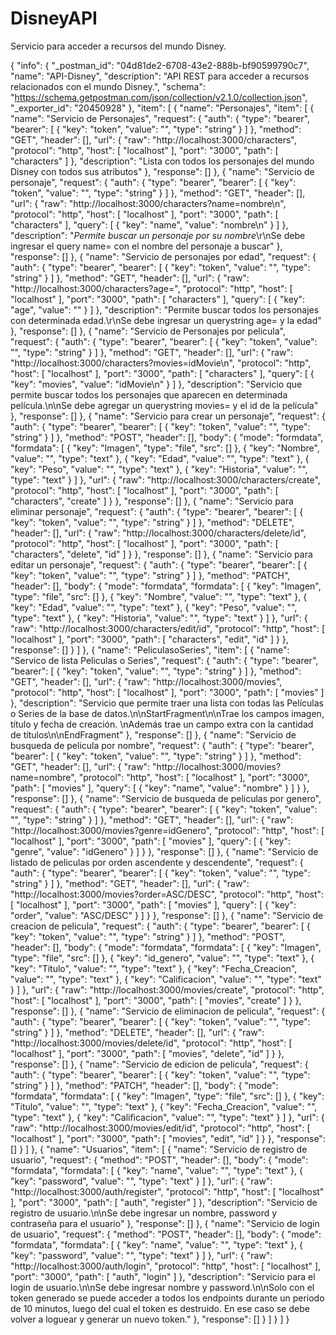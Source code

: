 # DisneyAPI

Servicio para acceder a recursos del mundo Disney.



{
	"info": {
		"_postman_id": "04d81de2-6708-43e2-888b-bf90599790c7",
		"name": "API-Disney",
		"description": "API REST para acceder a recursos relacionados con el mundo Disney.",
		"schema": "https://schema.getpostman.com/json/collection/v2.1.0/collection.json",
		"_exporter_id": "20450928"
	},
	"item": [
		{
			"name": "Personajes",
			"item": [
				{
					"name": "Servicio de Personajes",
					"request": {
						"auth": {
							"type": "bearer",
							"bearer": [
								{
									"key": "token",
									"value": "",
									"type": "string"
								}
							]
						},
						"method": "GET",
						"header": [],
						"url": {
							"raw": "http://localhost:3000/characters",
							"protocol": "http",
							"host": [
								"localhost"
							],
							"port": "3000",
							"path": [
								"characters"
							]
						},
						"description": "Lista con todos los personajes del mundo Disney con todos sus atributos"
					},
					"response": []
				},
				{
					"name": "Servicio de personaje",
					"request": {
						"auth": {
							"type": "bearer",
							"bearer": [
								{
									"key": "token",
									"value": "",
									"type": "string"
								}
							]
						},
						"method": "GET",
						"header": [],
						"url": {
							"raw": "http://localhost:3000/characters?name=nombre\n",
							"protocol": "http",
							"host": [
								"localhost"
							],
							"port": "3000",
							"path": [
								"characters"
							],
							"query": [
								{
									"key": "name",
									"value": "nombre\n"
								}
							]
						},
						"description": "_Permite buscar un personaje por su nombre_\r\nSe debe ingresar el query name= con el nombre del personaje a buscar"
					},
					"response": []
				},
				{
					"name": "Servicio de personajes por edad",
					"request": {
						"auth": {
							"type": "bearer",
							"bearer": [
								{
									"key": "token",
									"value": "",
									"type": "string"
								}
							]
						},
						"method": "GET",
						"header": [],
						"url": {
							"raw": "http://localhost:3000/characters?age=",
							"protocol": "http",
							"host": [
								"localhost"
							],
							"port": "3000",
							"path": [
								"characters"
							],
							"query": [
								{
									"key": "age",
									"value": ""
								}
							]
						},
						"description": "Permite buscar todos los personajes con determinada edad.\r\nSe debe ingresar un querystring age= y la edad"
					},
					"response": []
				},
				{
					"name": "Servicio de Personajes por pelicula",
					"request": {
						"auth": {
							"type": "bearer",
							"bearer": [
								{
									"key": "token",
									"value": "",
									"type": "string"
								}
							]
						},
						"method": "GET",
						"header": [],
						"url": {
							"raw": "http://localhost:3000/characters?movies=idMovie\n",
							"protocol": "http",
							"host": [
								"localhost"
							],
							"port": "3000",
							"path": [
								"characters"
							],
							"query": [
								{
									"key": "movies",
									"value": "idMovie\n"
								}
							]
						},
						"description": "Servicio que permite buscar todos los personajes que aparecen en determinada película.\n\nSe debe agregar un querystring movies= y el id de la película"
					},
					"response": []
				},
				{
					"name": "Servicio para crear un personaje",
					"request": {
						"auth": {
							"type": "bearer",
							"bearer": [
								{
									"key": "token",
									"value": "",
									"type": "string"
								}
							]
						},
						"method": "POST",
						"header": [],
						"body": {
							"mode": "formdata",
							"formdata": [
								{
									"key": "Imagen",
									"type": "file",
									"src": []
								},
								{
									"key": "Nombre",
									"value": "",
									"type": "text"
								},
								{
									"key": "Edad",
									"value": "",
									"type": "text"
								},
								{
									"key": "Peso",
									"value": "",
									"type": "text"
								},
								{
									"key": "Historia",
									"value": "",
									"type": "text"
								}
							]
						},
						"url": {
							"raw": "http://localhost:3000/characters/create",
							"protocol": "http",
							"host": [
								"localhost"
							],
							"port": "3000",
							"path": [
								"characters",
								"create"
							]
						}
					},
					"response": []
				},
				{
					"name": "Servicio para eliminar personaje",
					"request": {
						"auth": {
							"type": "bearer",
							"bearer": [
								{
									"key": "token",
									"value": "",
									"type": "string"
								}
							]
						},
						"method": "DELETE",
						"header": [],
						"url": {
							"raw": "http://localhost:3000/characters/delete/id",
							"protocol": "http",
							"host": [
								"localhost"
							],
							"port": "3000",
							"path": [
								"characters",
								"delete",
								"id"
							]
						}
					},
					"response": []
				},
				{
					"name": "Servicio para editar un personaje",
					"request": {
						"auth": {
							"type": "bearer",
							"bearer": [
								{
									"key": "token",
									"value": "",
									"type": "string"
								}
							]
						},
						"method": "PATCH",
						"header": [],
						"body": {
							"mode": "formdata",
							"formdata": [
								{
									"key": "Imagen",
									"type": "file",
									"src": []
								},
								{
									"key": "Nombre",
									"value": "",
									"type": "text"
								},
								{
									"key": "Edad",
									"value": "",
									"type": "text"
								},
								{
									"key": "Peso",
									"value": "",
									"type": "text"
								},
								{
									"key": "Historia",
									"value": "",
									"type": "text"
								}
							]
						},
						"url": {
							"raw": "http://localhost:3000/characters/edit/id",
							"protocol": "http",
							"host": [
								"localhost"
							],
							"port": "3000",
							"path": [
								"characters",
								"edit",
								"id"
							]
						}
					},
					"response": []
				}
			]
		},
		{
			"name": "PeliculasoSeries",
			"item": [
				{
					"name": "Servico de lista Peliculas o Series",
					"request": {
						"auth": {
							"type": "bearer",
							"bearer": [
								{
									"key": "token",
									"value": "",
									"type": "string"
								}
							]
						},
						"method": "GET",
						"header": [],
						"url": {
							"raw": "http://localhost:3000/movies",
							"protocol": "http",
							"host": [
								"localhost"
							],
							"port": "3000",
							"path": [
								"movies"
							]
						},
						"description": "Servicio que permite traer una lista con todas las Películas o Series de la base de datos.\n\nStartFragment\n\nTrae los campos imagen, título y fecha de creación.  \nAdemás trae un campo extra con la cantidad de títulos\n\nEndFragment"
					},
					"response": []
				},
				{
					"name": "Servicio de busqueda de pelicula por nombre",
					"request": {
						"auth": {
							"type": "bearer",
							"bearer": [
								{
									"key": "token",
									"value": "",
									"type": "string"
								}
							]
						},
						"method": "GET",
						"header": [],
						"url": {
							"raw": "http://localhost:3000/movies?name=nombre",
							"protocol": "http",
							"host": [
								"localhost"
							],
							"port": "3000",
							"path": [
								"movies"
							],
							"query": [
								{
									"key": "name",
									"value": "nombre"
								}
							]
						}
					},
					"response": []
				},
				{
					"name": "Servicio de busqueda de peliculas por genero",
					"request": {
						"auth": {
							"type": "bearer",
							"bearer": [
								{
									"key": "token",
									"value": "",
									"type": "string"
								}
							]
						},
						"method": "GET",
						"header": [],
						"url": {
							"raw": "http://localhost:3000/movies?genre=idGenero",
							"protocol": "http",
							"host": [
								"localhost"
							],
							"port": "3000",
							"path": [
								"movies"
							],
							"query": [
								{
									"key": "genre",
									"value": "idGenero"
								}
							]
						}
					},
					"response": []
				},
				{
					"name": "Servicio de listado de peliculas por orden ascendente y descendente",
					"request": {
						"auth": {
							"type": "bearer",
							"bearer": [
								{
									"key": "token",
									"value": "",
									"type": "string"
								}
							]
						},
						"method": "GET",
						"header": [],
						"url": {
							"raw": "http://localhost:3000/movies?order=ASC/DESC",
							"protocol": "http",
							"host": [
								"localhost"
							],
							"port": "3000",
							"path": [
								"movies"
							],
							"query": [
								{
									"key": "order",
									"value": "ASC/DESC"
								}
							]
						}
					},
					"response": []
				},
				{
					"name": "Servicio de creacion de pelicula",
					"request": {
						"auth": {
							"type": "bearer",
							"bearer": [
								{
									"key": "token",
									"value": "",
									"type": "string"
								}
							]
						},
						"method": "POST",
						"header": [],
						"body": {
							"mode": "formdata",
							"formdata": [
								{
									"key": "Imagen",
									"type": "file",
									"src": []
								},
								{
									"key": "id_genero",
									"value": "",
									"type": "text"
								},
								{
									"key": "Titulo",
									"value": "",
									"type": "text"
								},
								{
									"key": "Fecha_Creacion",
									"value": "",
									"type": "text"
								},
								{
									"key": "Calificacion",
									"value": "",
									"type": "text"
								}
							]
						},
						"url": {
							"raw": "http://localhost:3000/movies/create",
							"protocol": "http",
							"host": [
								"localhost"
							],
							"port": "3000",
							"path": [
								"movies",
								"create"
							]
						}
					},
					"response": []
				},
				{
					"name": "Servicio de eliminacion de pelicula",
					"request": {
						"auth": {
							"type": "bearer",
							"bearer": [
								{
									"key": "token",
									"value": "",
									"type": "string"
								}
							]
						},
						"method": "DELETE",
						"header": [],
						"url": {
							"raw": "http://localhost:3000/movies/delete/id",
							"protocol": "http",
							"host": [
								"localhost"
							],
							"port": "3000",
							"path": [
								"movies",
								"delete",
								"id"
							]
						}
					},
					"response": []
				},
				{
					"name": "Servicio de edicion de pelicula",
					"request": {
						"auth": {
							"type": "bearer",
							"bearer": [
								{
									"key": "token",
									"value": "",
									"type": "string"
								}
							]
						},
						"method": "PATCH",
						"header": [],
						"body": {
							"mode": "formdata",
							"formdata": [
								{
									"key": "Imagen",
									"type": "file",
									"src": []
								},
								{
									"key": "Titulo",
									"value": "",
									"type": "text"
								},
								{
									"key": "Fecha_Creacion",
									"value": "",
									"type": "text"
								},
								{
									"key": "Calificacion",
									"value": "",
									"type": "text"
								}
							]
						},
						"url": {
							"raw": "http://localhost:3000/movies/edit/id",
							"protocol": "http",
							"host": [
								"localhost"
							],
							"port": "3000",
							"path": [
								"movies",
								"edit",
								"id"
							]
						}
					},
					"response": []
				}
			]
		},
		{
			"name": "Usuarios",
			"item": [
				{
					"name": "Servicio de registro de usuario",
					"request": {
						"method": "POST",
						"header": [],
						"body": {
							"mode": "formdata",
							"formdata": [
								{
									"key": "name",
									"value": "",
									"type": "text"
								},
								{
									"key": "password",
									"value": "",
									"type": "text"
								}
							]
						},
						"url": {
							"raw": "http://localhost:3000/auth/register",
							"protocol": "http",
							"host": [
								"localhost"
							],
							"port": "3000",
							"path": [
								"auth",
								"register"
							]
						},
						"description": "Servicio de registro de usuario.\n\nSe debe ingresar un nombre, password y contraseña para el usuario"
					},
					"response": []
				},
				{
					"name": "Servicio de login de usuario",
					"request": {
						"method": "POST",
						"header": [],
						"body": {
							"mode": "formdata",
							"formdata": [
								{
									"key": "name",
									"value": "",
									"type": "text"
								},
								{
									"key": "password",
									"value": "",
									"type": "text"
								}
							]
						},
						"url": {
							"raw": "http://localhost:3000/auth/login",
							"protocol": "http",
							"host": [
								"localhost"
							],
							"port": "3000",
							"path": [
								"auth",
								"login"
							]
						},
						"description": "Servicio para el login de usuario.\n\nSe debe ingresar nombre y password.\n\nSolo con el token generado se puede acceder a todos los endpoints durante un periodo de 10 minutos, luego del cual el token es destruido. En ese caso se debe volver a loguear y generar un nuevo token."
					},
					"response": []
				}
			]
		}
	]
}


